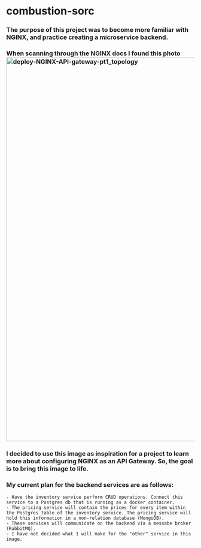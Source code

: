 # combustion-sorc

### The purpose of this project was to become more familiar with NGINX, and practice creating a microservice backend. 
### When scanning through the NGINX docs I found this photo <img width="1024" alt="deploy-NGINX-API-gateway-pt1_topology" src="https://user-images.githubusercontent.com/105041614/231921611-cfca4b48-5bb9-4f40-b415-1776166a6576.png">

### I decided to use this image as inspiration for a project to learn more about configuring NGINX as an API Gateway. So, the goal is to bring this image to life.

### My current plan for the backend services are as follows:
    - Have the inventory service perform CRUD operations. Connect this service to a Postgres db that is running as a docker container.
    - The pricing service will contain the prices for every item within the Postgres table of the inventory service. The pricing service will hold this information in a non-relation database (MongoDB). 
    - These services will communicate on the backend via a messabe broker (RabbitMQ).
    - I have not decided what I will make for the "other" service in this image. 
    
    
